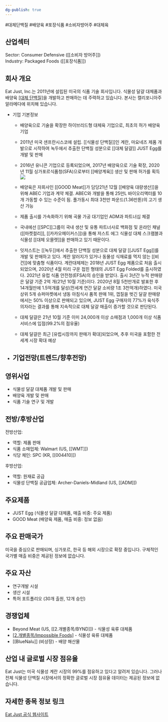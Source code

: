 ```yaml
---
dg-publish: true
---
```

#대체단백질 #배양육 #포장식품 #소비자방어주 #대체육 

## 산업섹터

Sector: Consumer Defensive ([[소비자 방어주]])  
Industry: Packaged Foods ([[포장식품]])

## 회사 개요

Eat Just, Inc.는 2011년에 설립된 미국의 식품 기술 회사입니다. 식물성 달걀 대체품과 배양육 [[대체 단백질]]([[대체육]])을 개발하고 판매하는 데 주력하고 있습니다. 본사는 캘리포니아주 알라메다에 위치해 있습니다.

- 기업 기본정보
	- 배양육으로 기술을 확장한 하이브리드형 대체육 기업으로, 최초의 허가 배양육 기업
	- 2011년 미국 샌프란시스코에 설립. [[식물성 단백질]]인 계란, 마요네즈 제품 개발으로 시작하여 녹두에서 추출한 단백질 성분으로 [[대체 달걀]] JUST Egg를 개발 및 판매
	- 2016년 유니콘 기업으로 등록되었으며, 2017년 배양육으로 기술 확장, 2020년 11월 싱가포르식품청(SFA)으로부터 [[배양계육]] 생산 및 판매 허가를 획득![](https://i.imgur.com/N6LGcbB.png)

	- 배양육은 자회사인 [[GOOD Meat]]가 담당21년 12월 [[배양육 대량생산]]을 위해 ABEC 기업과 계약 체결. ABEC와 개발을 통해 25만L 바이오리액터를 10개 가동할 수 있는 수준이 됨. 풀가동시 최대 3천만 파운드(1.36만톤)의 고기 생산 가능
	- 제품 출시를 가속화하기 위해 곡물 가공 대기업인 ADM과 파트너십 체결
	- 국내에선 [[SPC]]그룹이 국내 생산 및 유통 파트너사로 백화점 및 온라인 채널([[마켓컬리]], [[카카오메이커스]])을 통해 저스트 에그 식물성 대체 스크램블과 식물성 [[대체 오믈렛]]을 판매하고 있기 때문이다.
	- 잇저스트는 [[녹두]]에서 추출한 단백질 성분으로 대체 달걀 [[JUST Egg]]를 개발 및 판매하고 있다. 계란 알러지가 있거나 동물성 식재료를 먹지 않는 [[비건]]에 맞춤형 식품이다. 계란대체제는 2018년 JUST Egg 제품으로 처음 출시되었으며, 2020년 4월 미리 구운 접힌 형태의 JUST Egg Folded를 출시하였다. 2021년 유럽 식품 안전청(EFSA)의 승인을 받았다. 출시 3년간 누적 판매량은 달걀 기준 2억 개(21년 10월 기준)이다. 2020년 8월 5천만개로 발표한 후 14개월만에 1.5억개를 달성(전세계 연간 달걀 소비량 1조 3천억개)하였다. 미국 상위 5개 슈퍼마켓에서 냉동 아침식사 품목 판매 1위, 껍질을 벗긴 달걀 판매량에서는 50% 이상으로 판매되고 있으며, JUST Egg 구매자의 77%가 육식주의자라는 결과를 통해 지속적으로 대체 달걀 매출이 증가할 것으로 판단된다.
	- 대체 달걀은 21년 10월 기준 이미 24,000개 이상 소매점과 1,000개 이상 식품 서비스에 입점(99.2%의 점유율)
	-  대체 달걀은 최근 [유럽시장까지 판매가 확대]되었으며, 추후 미국을 포함한 전세계 시장 확대 예상





 - 기업전망(트렌드/향후전망)
	- 




## 영위사업

- 식물성 달걀 대체품 개발 및 판매
- 배양육 개발 및 판매
- 식품 기술 연구 및 개발

## 전방/후방산업

전방산업:

- 역할: 제품 판매
- 식품 소매업체: Walmart (US, [[WMT]])
- 식당 체인: SPC (KR, [[004410]])

후방산업:

- 역할: 원재료 공급
- 식물성 단백질 공급업체: Archer-Daniels-Midland (US, [[ADM]])

## 주요제품

- JUST Egg (식물성 달걀 대체품, 매출 비중: 주요 제품)
- GOOD Meat (배양육 제품, 매출 비중: 정보 없음)

## 주요 판매국가

미국을 중심으로 판매되며, 싱가포르, 한국 등 해외 시장으로 확장 중입니다. 구체적인 국가별 매출 비중은 제공된 정보에 없습니다.

## 주요 자산

- 연구개발 시설
- 생산 시설
- 특허 포트폴리오 (30개 출원, 12개 승인)

## 경쟁업체

- Beyond Meat (US, [[2.개별종목/BYND]]) - 식물성 육류 대체품
- [[2.개별종목/Impossible Foods]](비상장) - 식물성 육류 대체품
- [[BlueNalu]] (비상장) - 배양 해산물

## 산업 내 글로벌 시장 점유율

Eat Just는 미국 식물성 계란 시장의 99%를 점유하고 있다고 알려져 있습니다. 그러나 전체 식물성 단백질 시장에서의 정확한 글로벌 시장 점유율 데이터는 제공된 정보에 없습니다.

## 자세한 종목 정보 링크

[Eat Just 공식 웹사이트](https://www.ju.st/)